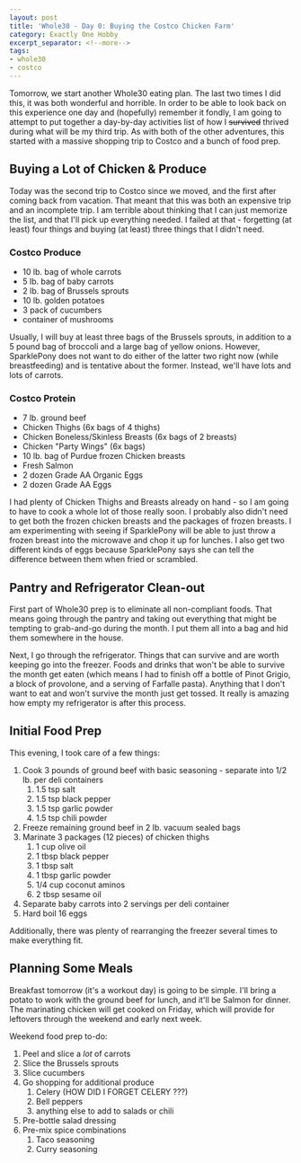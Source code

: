 ```yaml
---
layout: post
title: 'Whole30 - Day 0: Buying the Costco Chicken Farm'
category: Exactly One Hobby
excerpt_separator: <!--more-->
tags:
- whole30
- costco
---
```


Tomorrow, we start another Whole30 eating plan. The last two times I did this, it was both wonderful and horrible. In order to be able to look back on this experience one day and (hopefully) remember it fondly, I am going to attempt to put together a day-by-day activities list of how I ~~survived~~ thrived during what will be my third trip. As with both of the other adventures, this started with a massive shopping trip to Costco and a bunch of food prep.

<!--more-->

## Buying a Lot of Chicken & Produce

Today was the second trip to Costco since we moved, and the first after coming back from vacation. That meant that this was both an expensive trip and an incomplete trip. I am terrible about thinking that I can just memorize the list, and that I'll pick up everything needed. I failed at that - forgetting (at least) four things and buying (at least) three things that I didn't need.

### Costco Produce
- 10 lb. bag of whole carrots
- 5 lb. bag of baby carrots
- 2 lb. bag of Brussels sprouts
- 10 lb. golden potatoes
- 3 pack of cucumbers
- container of mushrooms

Usually, I will buy at least three bags of the Brussels sprouts, in addition to a 5 pound bag of broccoli and a large bag of yellow onions. However, SparklePony does not want to do either of the latter two right now (while breastfeeding) and is tentative about the former. Instead, we'll have lots and lots of carrots.

### Costco Protein
- 7 lb. ground beef
- Chicken Thighs (6x bags of 4 thighs)
- Chicken Boneless/Skinless Breasts (6x bags of 2 breasts)
- Chicken "Party Wings" (6x bags)
- 10 lb. bag of Purdue frozen Chicken breasts
- Fresh Salmon
- 2 dozen Grade AA Organic Eggs
- 2 dozen Grade AA Eggs

I had plenty of Chicken Thighs and Breasts already on hand - so I am going to have to cook a whole lot of those really soon. I probably also didn't need to get both the frozen chicken breasts and the packages of frozen breasts. I am experimenting with seeing if SparklePony will be able to just throw a frozen breast into the microwave and chop it up for lunches. I also get two different kinds of eggs because SparklePony says she can tell the difference between them when fried or scrambled.

<!--more-->

## Pantry and Refrigerator Clean-out

First part of Whole30 prep is to eliminate all non-compliant foods. That means going through the pantry and taking out everything that might be tempting to grab-and-go during the month. I put them all into a bag and hid them somewhere in the house.

Next, I go through the refrigerator. Things that can survive and are worth keeping go into the freezer. Foods and drinks that won't be able to survive the month get eaten (which means I had to finish off a bottle of Pinot Grigio, a block of provolone, and a serving of Farfalle pasta). Anything that I don't want to eat and won't survive the month just get tossed. It really is amazing how empty my refrigerator is after this process.

## Initial Food Prep

This evening, I took care of a few things:

1. Cook 3 pounds of ground beef with basic seasoning - separate into 1/2 lb. per deli containers
    1. 1.5 tsp salt
    1. 1.5 tsp black pepper
    1. 1.5 tsp garlic powder
    1. 1.5 tsp chili powder
1. Freeze remaining ground beef in 2 lb. vacuum sealed bags
1. Marinate 3 packages (12 pieces) of chicken thighs
    1. 1 cup olive oil
    1. 1 tbsp black pepper
    1. 1 tbsp salt
    1. 1 tbsp garlic powder
    1. 1/4 cup coconut aminos
    1. 2 tbsp sesame oil
1. Separate baby carrots into 2 servings per deli container
1. Hard boil 16 eggs

Additionally, there was plenty of rearranging the freezer several times to make everything fit.

## Planning Some Meals

Breakfast tomorrow (it's a workout day) is going to be simple. I'll bring a potato to work with the ground beef for lunch, and it'll be Salmon for dinner. The marinating chicken will get cooked on Friday, which will provide for leftovers through the weekend and early next week.

Weekend food prep to-do:

1. Peel and slice a _lot_ of carrots
1. Slice the Brussels sprouts
1. Slice cucumbers
1. Go shopping for additional produce
    1. Celery (HOW DID I FORGET CELERY ???)
    1. Bell peppers
    1. anything else to add to salads or chili
1. Pre-bottle salad dressing
1. Pre-mix spice combinations
    1. Taco seasoning
    1. Curry seasoning
